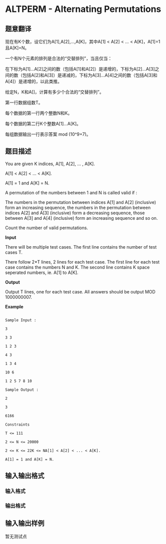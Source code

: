 # ALTPERM - Alternating Permutations

## 题意翻译

现在有K个数，设它们为A[1],A[2],...,A[K]，其中A[1] < A[2] < … < A[K]，A[1]=1且A[K]=N。

一个有N个元素的排列是合法的“交替排列”，当且仅当：

在下标为A[1]…A[2]之间的数（包括A[1]和A[2]）是递增的，下标为A[2]…A[3]之间的数（包括A[2]和A[3]）是递减的，下标为A[3]…A[4]之间的数（包括A[3]和A[4]）是递增的，以此类推。

给定N，K和A[]，计算有多少个合法的“交替排列”。

第一行数据组数T。

每个数据的第一行两个整数N和K。

每个数据的第二行K个整数A[1]…A[K]。

每组数据输出一行表示答案 mod (10^9+7)。

## 题目描述

You are given K indices, A\[1\], A\[2\], ... , A\[K\].

A\[1\] < A\[2\] < ... < A\[K\].

A\[1\] = 1 and A\[K\] = N.

A permutation of the numbers between 1 and N is called valid if :

The numbers in the permutation between indices A\[1\] and A\[2\] (inclusive) form an increasing sequence, the numbers in the permutation between indices A\[2\] and A\[3\] (inclusive) form a decreasing sequence, those between A\[3\] and A\[4\] (inclusive) form an increasing sequence and so on.

Count the number of valid permutations.

**Input**

There will be multiple test cases. The first line contains the number of test cases T.

There follow 2\*T lines, 2 lines for each test case. The first line for each test case contains the numbers N and K. The second line contains K space seperated numbers, ie. A\[1\] to A\[K\].

**Output**

Output T lines, one for each test case. All answers should be output MOD 1000000007.

**Example**

```

Sample Input :

3

3 3

1 2 3

4 3

1 3 4

10 6

1 2 5 7 8 10

Sample Output :

2

3

6166

Constraints

T <= 111

2 <= N <= 20000

2 <= K <= 22K <= NA[1] < A[2] < ... < A[K].

A[1] = 1 and A[K] = N.

```

## 输入输出格式

### 输入格式

### 输出格式

## 输入输出样例

暂无测试点

